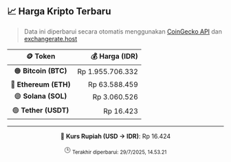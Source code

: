 

<!-- HARGA_KRIPTO -->
## 📈 Harga Kripto Terbaru

> Data ini diperbarui secara otomatis menggunakan [CoinGecko API](https://www.coingecko.com/) dan [exchangerate.host](https://exchangerate.host/)

<div align="center">

| 🪙 Token | 💰 Harga (IDR) |
|:------:|---------------:|
| 🟠 **Bitcoin (BTC)**   | Rp 1.955.706.332 |
| 🔵 **Ethereum (ETH)**  | Rp 63.588.459 |
| 🟣 **Solana (SOL)**    | Rp 3.060.526 |
| 🟢 **Tether (USDT)**   | Rp 16.423 |

---

💱 **Kurs Rupiah (USD → IDR)**: Rp 16.424

🕒 <sub>Terakhir diperbarui: 29/7/2025, 14.53.21</sub>

</div>
<!-- /HARGA_KRIPTO -->
